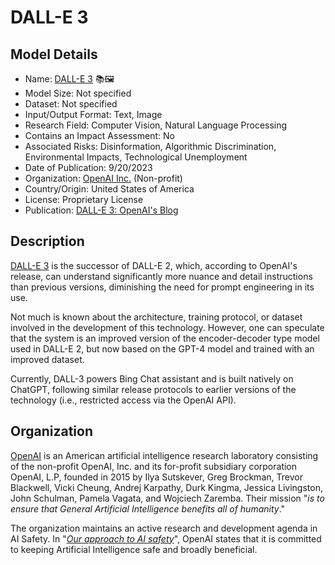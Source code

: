 # DALL-E 3

## Model Details

- Name: [DALL-E 3](https://openai.com/dall-e-3/) 📚🖼️
- Model Size: Not specified
- Dataset: Not specified
- Input/Output Format: Text, Image
- Research Field: Computer Vision, Natural Language Processing
- Contains an Impact Assessment: No
- Associated Risks: Disinformation, Algorithmic Discrimination, Environmental Impacts, Technological Unemployment
- Date of Publication: 9/20/2023
- Organization: [OpenAI Inc.](https://openai.com/) (Non-profit)
- Country/Origin: United States of America
- License: Proprietary License
- Publication: [DALL-E 3: OpenAI's Blog](https://openai.com/dall-e-3)

## Description

[DALL-E 3](https://openai.com/dall-e-3) is the successor of DALL-E 2, which, according to OpenAI's release, can understand significantly more nuance and detail instructions than previous versions, diminishing the need for prompt engineering in its use.

Not much is known about the architecture, training protocol, or dataset involved in the development of this technology. However, one can speculate that the system is an improved version of the encoder-decoder type model used in DALL-E 2, but now based on the GPT-4 model and trained with an improved dataset.

Currently, DALL-3 powers Bing Chat assistant and is built natively on ChatGPT, following similar release protocols to earlier versions of the technology (i.e., restricted access via the OpenAI API).

## Organization

[OpenAI](https://openai.com/) is an American artificial intelligence research laboratory consisting of the non-profit OpenAI, Inc. and its for-profit subsidiary corporation OpenAI, L.P, founded in 2015 by Ilya Sutskever, Greg Brockman, Trevor Blackwell, Vicki Cheung, Andrej Karpathy, Durk Kingma, Jessica Livingston, John Schulman, Pamela Vagata, and Wojciech Zaremba. Their mission "_is to ensure that General Artificial Intelligence benefits all of humanity_."  
  
The organization maintains an active research and development agenda in AI Safety. In "_[Our approach to AI safety](https://openai.com/blog/our-approach-to-ai-safety)_", OpenAI states that it is committed to keeping Artificial Intelligence safe and broadly beneficial.
